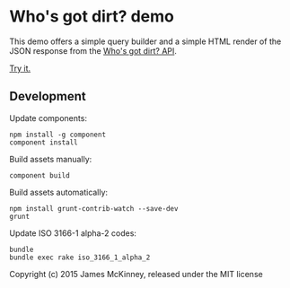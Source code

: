 # Who's got dirt? demo

This demo offers a simple query builder and a simple HTML render of the JSON response from the [Who's got dirt? API](https://github.com/influencemapping/whos_got_dirt-server/).

[Try it.](http://influencemapping.github.io/whos_got_dirt-demo/)

## Development

Update components:

```
npm install -g component
component install
```

Build assets manually:

```
component build
```

Build assets automatically:

```
npm install grunt-contrib-watch --save-dev
grunt
```

Update ISO 3166-1 alpha-2 codes:

```
bundle
bundle exec rake iso_3166_1_alpha_2
```

Copyright (c) 2015 James McKinney, released under the MIT license
